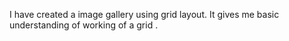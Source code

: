 I have created a image gallery using grid layout. It gives me basic understanding of working of a grid .
